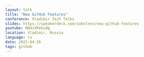 ```yaml
---
layout: talk
title: "New GitHub Features"
conference: Vladimir Tech Talks
slides: https://speakerdeck.com/sobolevn/new-github-features
youtube: NQ4iXMzkuOg
location: Vladimir, Russia
language: ru
date: 2021-04-26
tags: github
---
```

